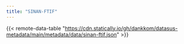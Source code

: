 ```yaml
---
title: "SINAN-FTIF"
---
```


{{< remote-data-table "https://cdn.statically.io/gh/dankkom/datasus-metadata/main/metadata/data/sinan-ftif.json" >}}
